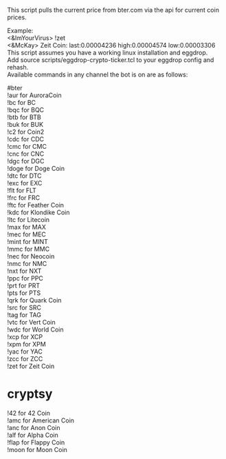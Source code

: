 This script pulls the current price from bter.com via the api for current coin prices.  

Example:  
<&ImYourVirus> !zet  
<&McKay> Zeit Coin: last:0.00004236 high:0.00004574 low:0.00003306  
This script assumes you have a working linux installation and eggdrop.  
Add source scripts/eggdrop-crypto-ticker.tcl to your eggdrop config and rehash.  
Available commands in any channel the bot is on are as follows:  

#bter  
!aur for AuroraCoin  
!bc for BC  
!bqc for BQC  
!btb for BTB  
!buk for BUK  
!c2 for Coin2  
!cdc for CDC  
!cmc for CMC  
!cnc for CNC  
!dgc for DGC  
!doge for Doge Coin  
!dtc for DTC  
!exc for EXC  
!flt for FLT  
!frc for FRC  
!ftc for Feather Coin  
!kdc for Klondike Coin  
!ltc for Litecoin  
!max for MAX  
!mec for MEC  
!mint for MINT  
!mmc for MMC  
!nec for Neocoin  
!nmc for NMC  
!nxt for NXT  
!ppc for PPC  
!prt for PRT  
!pts for PTS  
!qrk for Quark Coin  
!src for SRC  
!tag for TAG  
!vtc for Vert Coin  
!wdc for World Coin  
!xcp for XCP  
!xpm for XPM  
!yac for YAC  
!zcc for ZCC  
!zet for Zeit Coin  

# cryptsy  
!42 for 42 Coin  
!amc for American Coin  
!anc for Anon Coin  
!alf for Alpha Coin  
!flap for Flappy Coin  
!moon for Moon Coin  
